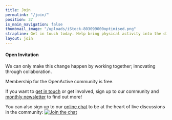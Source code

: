 ```yaml
---
title: Join
permalink: "/join/"
position: 37
is_main_navigation: false
thumbnail_image: "/uploads/iStock-803099000optimised.png"
strapline: Get in touch today. Help bring physical activity into the digital age
layout: join
---
```


#### Open Invitation
We can only make this change happen by working together; innovating through collaboration.

Membership for the OpenActive community is free.

If you want to [get in touch](mailto:hello@openactive.io) or get involved, sign up to our community and [monthly newsletter](https://us13.list-manage.com/subscribe?u=9e6648557f84731796a4ac873&id=1665f95799) to find out more!

You can also sign up to our [online chat](https://www.openactive.io/public-openactive-w3c/) to be at the heart of live discussions in the community: [![Join the chat](https://slack.openactive.io/badge.svg)](https://www.openactive.io/public-openactive-w3c/)

